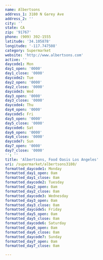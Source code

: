 ```yaml
---
name: Albertsons
address_1: 3180 N Garey Ave
address_2: ''
city: ''
state: CA
zip: '91767'
phone: (909) 392-1555
latitude: '34.105878'
longitude: '-117.747508'
category: Supermarket
website: 'http://www.albertsons.com'
active: ''
daycode1: Mon
day1_open: '0000'
day1_close: '0000'
daycode2: Tue
day2_open: '0000'
day2_close: '0000'
daycode3: Wed
day3_open: '0000'
day3_close: '0000'
daycode4: Thu
day4_open: '0000'
daycode5: Fri
day5_open: '0000'
day5_close: '0000'
daycode6: Sat
day6_open: '0000'
day6_close: '0000'
daycode7: Sun
day7_open: '0000'
day7_close: '0000'
'': ''
title: 'Albertsons, Food Oasis Los Angeles'
uri: /supermarket/albertsons3180/
formatted_daycode1: Monday
formatted_day1_open: 0am
formatted_day1_close: 0am
formatted_daycode2: Tuesday
formatted_day2_open: 0am
formatted_day2_close: 0am
formatted_daycode3: Wednesday
formatted_day3_open: 0am
formatted_day3_close: 0am
formatted_daycode5: Friday
formatted_day5_open: 0am
formatted_day5_close: 0am
formatted_daycode6: Saturday
formatted_day6_open: 0am
formatted_day6_close: 0am
formatted_daycode7: Sunday
formatted_day7_open: 0am
formatted_day7_close: 0am

---
```

